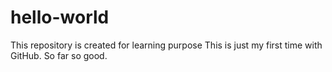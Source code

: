 # hello-world
This repository is created for learning purpose
This is just my first time with GitHub. So far so good.

